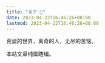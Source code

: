 ```yaml
---
title: "关于 🌾"
date: 2023-04-22T16:46:26+08:00
lastmod: 2023-04-22T16:46:26+08:00
---
```


荒诞的世界，离奇的人，无尽的苦恼。

本站文章纯属瞎编。

